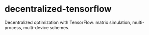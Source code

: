 # decentralized-tensorflow
Decentralized optimization with TensorFlow: matrix simulation, multi-process, multi-device schemes. 

